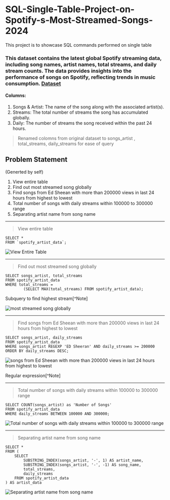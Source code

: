 # SQL-Single-Table-Project-on-Spotify-s-Most-Streamed-Songs-2024
This project is to showcase SQL commands performed on single table

### This dataset contains the latest global Spotify streaming data, including song names, artist names, total streams, and daily stream counts. The data provides insights into the performance of songs on Spotify, reflecting trends in music consumption. [Dataset](https://www.kaggle.com/datasets/asmonline/spotify-song-performance-dataset)

#### Columns:
1. Songs & Artist: The name of the song along with the associated artist(s).
2. Streams: The total number of streams the song has accumulated globally.
3. Daily: The number of streams the song received within the past 24 hours.



>Renamed colomns from original dataset to songs_artist , total_streams, daily_streams for ease of query



##  Problem Statement
(Generted by self)

1. View entire table
2. Find out most streamed song globally
3. Find songs from Ed Sheean with more than 200000 views in last 24 hours from highest to lowest
4. Total number of songs with daily streams within 100000 to 300000 range
5. Separating artist name from song name


----


>View entire table

```
SELECT *
FROM `spotify_artist_data`;
```

![View Entire Table](https://github.com/user-attachments/assets/e025d12b-40ff-4478-bf25-43b85f36301e)


----


>Find out most streamed song globally

```
SELECT songs_artist, total_streams
FROM spotify_artist_data
WHERE total_streams = 
		(SELECT MAX(total_streams) FROM spotify_artist_data);
```

Subquery to find highest stream[^Note]

![most streamed song globally](https://github.com/user-attachments/assets/b3438f6c-7c61-400f-a36d-1af08846c635)



----



>Find songs from Ed Sheean with more than 200000 views in last 24 hours from highest to lowest

```
SELECT songs_artist, daily_streams
FROM spotify_artist_data
WHERE songs_artist REGEXP 'ED Sheeran' AND daily_streams >= 200000
ORDER BY daily_streams DESC;
```

![songs from Ed Sheean with more than 200000 views in last 24 hours from highest to lowest](https://github.com/user-attachments/assets/b2f9acc2-8483-4caa-a88a-b6454aaa9ac3)

Regular expression[^Note]

----


>Total number of songs with daily streams within 100000 to 300000 range

```
SELECT COUNT(songs_artist) as 'Number of Songs'
FROM spotify_artist_data
WHERE daily_streams BETWEEN 100000 AND 300000;
```

![Total number of songs with daily streams within 100000 to 300000 range](https://github.com/user-attachments/assets/85c1b313-023c-44a3-b367-92faf0a9ee2e)



----



>Separating artist name from song name

```
SELECT *
FROM (
    SELECT
        SUBSTRING_INDEX(songs_artist, '-', 1) AS artist_name,
        SUBSTRING_INDEX(songs_artist, '-', -1) AS song_name,
        total_streams,
        daily_streams
    FROM spotify_artist_data
) AS artist_data
```

![Separating artist name from song name](https://github.com/user-attachments/assets/717d0ae8-be69-4f0b-8b23-c8c85e20fc8a)


